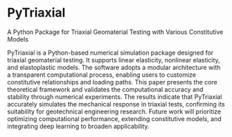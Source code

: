 # PyTriaxial

A Python Package for Triaxial Geomaterial Testing with Various Constitutive Models

PyTriaxial is a Python-based numerical simulation package designed for triaxial geomaterial testing. It supports linear elasticity, nonlinear elasticity, and elastoplastic models. The software adopts a modular architecture with a transparent computational process, enabling users to customize constitutive relationships and loading paths. This paper presents the core theoretical framework and validates the computational accuracy and stability through numerical experiments. The results indicate that PyTriaxial accurately simulates the mechanical response in triaxial tests, confirming its suitability for geotechnical engineering research. Future work will prioritize optimizing computational performance, extending constitutive models, and integrating deep learning to broaden applicability.
